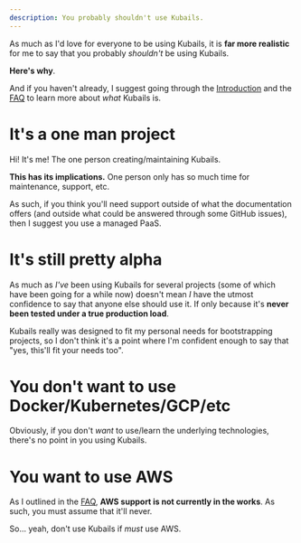 ```yaml
---
description: You probably shouldn't use Kubails.
---
```


As much as I'd love for everyone to be using Kubails, it is **far more realistic** for me to say that you probably _shouldn't_ be using Kubails.

**Here's why**.

And if you haven't already, I suggest going through the [Introduction](./README.md) and the [FAQ](./FAQ.md) to learn more about _what_ Kubails is.

# It's a one man project

Hi! It's me! The one person creating/maintaining Kubails.

**This has its implications.** One person only has so much time for maintenance, support, etc.

As such, if you think you'll need support outside of what the documentation offers (and outside what could be answered through some GitHub issues), then I suggest you use a managed PaaS.

# It's still pretty alpha

As much as _I've_ been using Kubails for several projects (some of which have been going for a while now) doesn't mean _I_ have the utmost confidence to say that anyone else should use it. If only because it's **never been tested under a true production load**.

Kubails really was designed to fit my personal needs for bootstrapping projects, so I don't think it's a point where I'm confident enough to say that "yes, this'll fit your needs too".

# You don't want to use Docker/Kubernetes/GCP/etc

Obviously, if you don't _want_ to use/learn the underlying technologies, there's no point in you using Kubails.

# You want to use AWS

As I outlined in the [FAQ](./FAQ.md#aww-come-on-i-really-want-to-use-aws-instead-of-gcp), **AWS support is not currently in the works**. As such, you must assume that it'll never.

So... yeah, don't use Kubails if _must_ use AWS.

